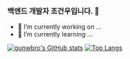 ### 백엔드 개발자 조건우입니다. 👋

- 🔭 I’m currently working on ...
- 🌱 I’m currently learning ...

[![gunwbro's GitHub stats](https://github-readme-stats.vercel.app/api?username=gunwbro)](https://github.com/anuraghazra/github-readme-stats)
[![Top Langs](https://github-readme-stats.vercel.app/api/top-langs/?username=gunwbro&layout=compact)](https://github.com/anuraghazra/github-readme-stats)
